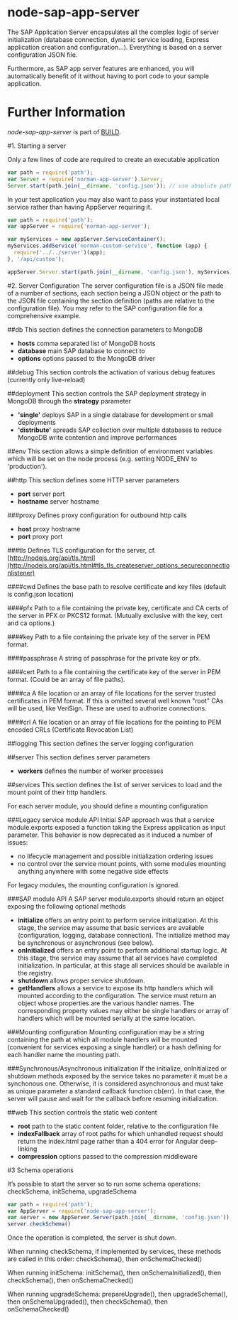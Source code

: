 node-sap-app-server
===================

The SAP Application Server encapsulates all the complex logic of server initialization (database connection, dynamic service loading, Express application creation and configuration...). Everything is based on a server configuration JSON file. 

Furthermore, as SAP app server features are enhanced, you will automatically benefit of it without having to port code to your sample application. 


Further Information
======================

*node-sap-app-server* is part of [BUILD](https://github.com/SAP/BUILD).

#1. Starting a server

Only a few lines of code are required to create an executable application

```javascript
var path = require('path');
var Server = require('norman-app-server').Server;
Server.start(path.join(__dirname, 'config.json')); // use absolute path for config file
```

In your test application you may also want to pass your instantiated local service rather than having AppServer requiring it. 
```javascript
var path = require('path');
var appServer = require('norman-app-server');

var myServices = new appServer.ServiceContainer();
myServices.addService('norman-custom-service', function (app) {
  require('../../server')(app);
}, '/api/custom');

appServer.Server.start(path.join(__dirname, 'config.json'), myServices);
```

#2. Server Configuration
The server configuration file is a JSON file made of a number of sections, each section being a JSON object or the path to the JSON file containing the section definition (paths are relative to the configuration file). You may refer to the SAP configuration file for a comprehensive example. 

##db
This section defines the connection parameters to MongoDB 
- **hosts** comma separated list of MongoDB hosts
- **database** main SAP database to connect to
- **options** options passed to the MongoDB driver

##debug
This section controls the activation of various debug features (currently only live-reload)

##deployment
This section controls the SAP deployment strategy in MongoDB through the **strategy** parameter
- **'single'** deploys SAP in a single database for development or small deployments
- **'distribute'** spreads SAP collection over multiple databases to reduce MongoDB write contention and improve performances

##env
This section allows a simple definition of environment variables which will be set on the node process (e.g. setting NODE_ENV to 'production'). 

##http
This section defines some HTTP server parameters
- **port** server port
- **hostname** server hostname

###proxy
Defines proxy configuration for outbound http calls
- **host** proxy hostname
- **port** proxy port

###tls
Defines TLS configuration for the server, cf. [http://nodejs.org/api/tls.html](http://nodejs.org/api/tls.html#tls_tls_createserver_options_secureconnectionlistener)

####cwd
Defines the base path to resolve certificate and key files (default is config.json location)

####pfx 
Path to a file containing the private key, certificate and CA certs of the server in PFX or PKCS12 format. (Mutually exclusive with the key, cert and ca options.)

####key
Path to a file containing the private key of the server in PEM format. 

####passphrase
A string of passphrase for the private key or pfx.

####cert
Path to a file containing the certificate key of the server in PEM format. (Could be an array of file paths). 

####ca
A file location or an array of file locations for the server trusted certificates in PEM format. If this is omitted several well known "root" CAs will be used, like VeriSign. These are used to authorize connections.

####crl
A file location or an array of file locations for the pointing to PEM encoded CRLs (Certificate Revocation List)


##logging 
This section defines the server logging configuration

##server
This section defines server parameters
- **workers** defines the number of worker processes

##services
This section defines the list of server services to load and the mount point of their http handlers. 

For each server module, you should define a mounting configuration

###Legacy service module API
Initial SAP approach was that a service module.exports exposed a function taking the Express application as input parameter. This behavior is now deprecated as it induced a number of issues:
- no lifecycle management and possible initialization ordering issues 
- no control over the service mount points, with some modules mounting anything anywhere with some negative side effects 

For legacy modules, the mounting configuration is ignored. 

###SAP module API 
A SAP server module.exports should return an object exposing the following optional methods
- **initialize** offers an entry point to perform service initialization. At this stage, the service may assume that basic services are available (configuration, logging, database connection). The initialize method may be synchronous or asynchronous (see below). 
- **onInitialized** offers an entry point to perform additional startup logic. At this stage, the service may assume that all services have completed initialization. In particular, at this stage all services should be available in the registry. 
- **shutdown** allows proper service shutdown. 
- **getHandlers** allows a service to expose its http handlers which will mounted according to the configuration. The service must return an object whose properties are the various handler names. The corresponding property values may either be single handlers or array of handlers which will be mounted serially at the same location. 

###Mounting configuration
Mounting configuration may be a string containing the path at which all module handlers will be mounted (convenient for services exposing a single handler) or a hash defining for each handler name the mounting path. 

###Synchronous/Asynchronous initialization
If the initialize, onInitialized or shutdown methods exposed by the service takes no parameter it must be a synchonous one. Otherwise, it is considered asynchronous and must take as unique parameter a standard callback function cb(err). In that case, the server will pause and wait for the callback before resuming initialization. 


##web
This section controls the static web content
- **root** path to the static content folder, relative to the configuration file
- **indexFallback** array of root paths for which unhandled request should return the index.html page rather than a 404 error for Angular deep-linking
- **compression** options passed to the compression middleware 

#3 Schema operations

It’s possible to start the server so to run some schema operations: 
  checkSchema, initSchema, upgradeSchema

```javascript
var path = require('path');
var AppServer = require('node-sap-app-server');
var server = new AppServer.Server(path.join(__dirname, 'config.json'));
server.checkSchema()
```

Once the operation is completed, the server is shut down.

When running checkSchema, if implemented by services, these methods are called in this order:
	checkSchema(), then onSchemaChecked()

When running initSchema:
	initSchema(), then onSchemaInitialized(), then checkSchema(), then onSchemaChecked()
	
When running upgradeSchema:
	prepareUpgrade(), then upgradeSchema(), then onSchemaUpgraded(), then checkSchema(), then onSchemaChecked()

